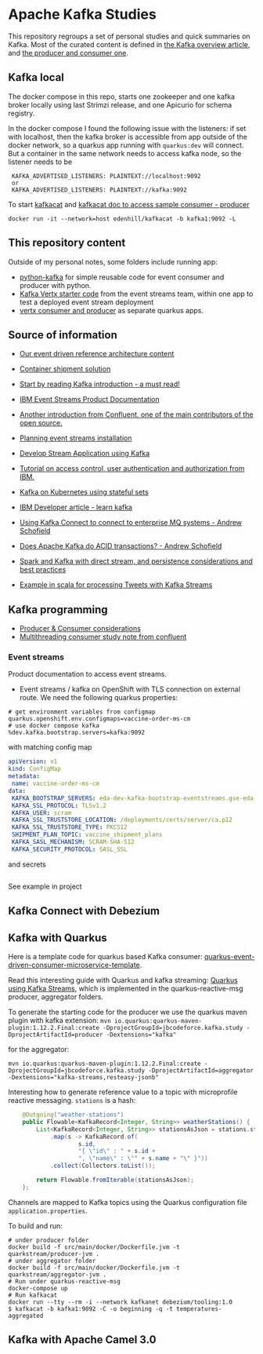 # Apache Kafka Studies

This repository regroups a set of personal studies and quick summaries on Kafka. Most of the curated content is  defined in [the Kafka overview article](https://ibm-cloud-architecture.github.io/refarch-eda/technology/kafka-overview/), and [the producer and consumer one](https://ibm-cloud-architecture.github.io/refarch-eda/technology/kafka-producers-consumers/).


## Kafka local

The docker compose in this repo, starts one zookeeper and one kafka broker locally using last Strimzi release, and one Apicurio for schema registry.

In the docker compose I found the following issue with the listeners: if set with localhost, then the kafka broker is accessible from app outside of the docker network, so a quarkus app running with `quarkus:dev` will connect. But a container in the same network needs to access kafka node, so the listener needs to be  

```
 KAFKA_ADVERTISED_LISTENERS: PLAINTEXT://localhost:9092
 or
 KAFKA_ADVERTISED_LISTENERS: PLAINTEXT://kafka:9092
```

To start [kafkacat](https://hub.docker.com/r/edenhill/kafkacat) and [kafkacat doc to access sample consumer - producer](https://github.com/edenhill/kafkacat#examples)

```shell
docker run -it --network=host edenhill/kafkacat -b kafka1:9092 -L
```


## This repository content

Outside of my personal notes, some folders include running app:

* [python-kafka](https://github.com/jbcodeforce/kafka-studies/tree/master/python-kafka) for simple reusable code for event consumer and producer with python.
* [Kafka Vertx starter code](https://github.com/jbcodeforce/kafka-studies/tree/master/kafka-java-vertx-starter-1.0.0) from the event streams team, within one app to test a deployed event stream deployment
* [vertx consumer and producer](https://github.com/jbcodeforce/kafka-studies/tree/master/vertx-kafka) as separate quarkus apps.


## Source of information

* [Our event driven reference architecture content](https://ibm-cloud-architecture.github.io/refarch-eda/)
* [Container shipment solution](https://ibm-cloud-architecture.github.io/refarch-kc/)
* [Start by reading Kafka introduction - a must read!](https://Kafka.apache.org/intro/)
* [IBM Event Streams Product Documentation](https://ibm.github.io/event-streams)

* [Another introduction from Confluent, one of the main contributors of the open source.](http://www.confluent.io/blog/introducing-Kafka-streams-stream-processing-made-simple)

* [Planning event streams installation](https://ibm.github.io/event-streams/installing/planning/)
* [Develop Stream Application using Kafka](https://Kafka.apache.org/15/documentation/streams/)
* [Tutorial on access control, user authentication and authorization from IBM.](https://developer.ibm.com/tutorials/kafka-authn-authz/)
* [Kafka on Kubernetes using stateful sets](https://github.com/kubernetes/contrib/tree/master/statefulsets/Kafka)
* [IBM Developer article - learn kafka](https://developer.ibm.com/messaging/event-streams/docs/learn-about-Kafka/)
* [Using Kafka Connect to connect to enterprise MQ systems - Andrew Schofield](https://medium.com/@andrew_schofield/using-kafka-connect-to-connect-to-enterprise-mq-systems-5674d53fe55e)
* [Does Apache Kafka do ACID transactions? - Andrew Schofield](https://medium.com/@andrew_schofield/does-apache-kafka-do-acid-transactions-647b207f3d0e)
* [Spark and Kafka with direct stream, and persistence considerations and best practices](http://aseigneurin.github.io/2016/05/07/spark-Kafka-achieving-zero-data-loss.html)
* [Example in scala for processing Tweets with Kafka Streams](https://www.madewithtea.com/processing-tweets-with-Kafka-streams.html)

## Kafka programming

* [Producer & Consumer considerations](https://ibm-cloud-architecture.github.io/refarch-eda/technology/kafka-producers-consumers/)
* [Multithreading consumer study note from confluent]()

### Event streams

Product documentation to access event streams.

* Event streams / kafka on OpenShift with TLS connection on external route. We need the following quarkus properties:

 ```shell
 # get environment variables from configmap
 quarkus.openshift.env.configmaps=vaccine-order-ms-cm
 # use docker compose kafka
 %dev.kafka.bootstrap.servers=kafka:9092
 ```

 with matching config map

 ```yaml
apiVersion: v1
kind: ConfigMap
metadata:
  name: vaccine-order-ms-cm
data:
  KAFKA_BOOTSTRAP_SERVERS: eda-dev-kafka-bootstrap-eventstreams.gse-eda-2021-1-0143c5dd31acd8e030a1d6e0ab1380e3-0000.us-east.containers.appdomain.cloud:443
  KAFKA_SSL_PROTOCOL: TLSv1.2
  KAFKA_USER: scram
  KAFKA_SSL_TRUSTSTORE_LOCATION: /deployments/certs/server/ca.p12
  KAFKA_SSL_TRUSTSTORE_TYPE: PKCS12
  SHIPMENT_PLAN_TOPIC: vaccine_shipment_plans
  KAFKA_SASL_MECHANISM: SCRAM-SHA-512
  KAFKA_SECURITY_PROTOCOL: SASL_SSL
 ```

 and secrets

 ```
 ```

See example in project []()

## Kafka Connect with Debezium

## Kafka with Quarkus

Here is a template code for quarkus based Kafka consumer: [quarkus-event-driven-consumer-microservice-template](https://github.com/jbcodeforce/quarkus-event-driven-consumer-microservice-template).

Read this interesting guide with Quarkus and kafka streaming: [Quarkus using Kafka Streams](https://quarkus.io/guides/kafka-streams), which is implemented in the quarkus-reactive-msg producer, aggregator folders.

To generate the starting code for the producer we use the quarkus maven plugin with kafka extension:
`mvn io.quarkus:quarkus-maven-plugin:1.12.2.Final:create -DprojectGroupId=jbcodeforce.kafka.study -DprojectArtifactId=producer -Dextensions="kafka"`

for the aggregator:

`mvn io.quarkus:quarkus-maven-plugin:1.12.2.Final:create -DprojectGroupId=jbcodeforce.kafka.study -DprojectArtifactId=aggregator -Dextensions="kafka-streams,resteasy-jsonb"`

Interesting how to generate reference value to a topic with microprofile reactive messaging. `stations` is a hash:

```java
    @Outgoing("weather-stations")                               
    public Flowable<KafkaRecord<Integer, String>> weatherStations() {
        List<KafkaRecord<Integer, String>> stationsAsJson = stations.stream()
            .map(s -> KafkaRecord.of(
                    s.id,
                    "{ \"id\" : " + s.id +
                    ", \"name\" : \"" + s.name + "\" }"))
            .collect(Collectors.toList());

        return Flowable.fromIterable(stationsAsJson);
    };
```

Channels are mapped to Kafka topics using the Quarkus configuration file `application.properties`.

To build and run:

```shell
# under producer folder
docker build -f src/main/docker/Dockerfile.jvm -t quarkstream/producer-jvm .
# under aggregator folder
docker build -f src/main/docker/Dockerfile.jvm -t quarkstream/aggregator-jvm .
# Run under quarkus-reactive-msg
docker-compose up
# Run kafkacat
docker run --tty --rm -i --network kafkanet debezium/tooling:1.0
$ kafkacat -b kafka1:9092 -C -o beginning -q -t temperatures-aggregated
```

## Kafka with Apache Camel 3.0